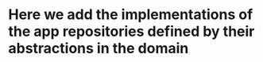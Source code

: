 # Here we add the implementations of the app repositories defined by their abstractions in the domain